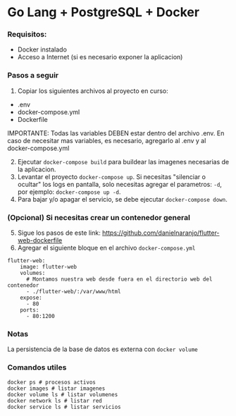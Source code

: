 # Go Lang + PostgreSQL + Docker

### Requisitos:
- Docker instalado
- Acceso a Internet (si es necesario exponer la aplicacion)

### Pasos a seguir

1. Copiar los siguientes archivos al proyecto en curso:

- .env
- docker-compose.yml
- Dockerfile

IMPORTANTE: Todas las variables DEBEN estar dentro del archivo .env. En caso de necesitar mas variables, es necesario, agregarlo al .env y al docker-compose.yml

2. Ejecutar `docker-compose build` para buildear las imagenes necesarias de la aplicacion.
3. Levantar el proyecto `docker-compose up`. Si necesitas "silenciar o ocultar" los logs en pantalla, solo necesitas agregar el parametros: `-d`, por ejemplo: `docker-compose up -d`.
4. Para bajar y/o apagar el servicio, se debe ejecutar `docker-compose down`.

### (Opcional) Si necesitas crear un contenedor general

5. Sigue los pasos de este link: https://github.com/danielnaranjo/flutter-web-dockerfile
6. Agregar el siguiente bloque en el archivo `docker-compose.yml`

```
flutter-web:
    image: flutter-web
    volumes:
      # Montamos nuestra web desde fuera en el directorio web del contenedor
      - ./flutter-web/:/var/www/html
    expose:
      - 80
    ports:
      - 80:1200
```

### Notas
La persistencia de la base de datos es externa con `docker volume`

### Comandos utiles
```
docker ps # procesos activos
docker images # listar imagenes
docker volume ls # listar volumenes 
docker network ls # listar red
docker service ls # listar servicios
```
